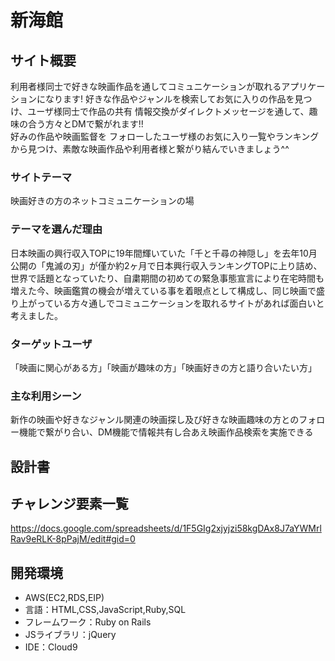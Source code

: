 # 新海館

## サイト概要
利用者様同士で好きな映画作品を通してコミュニケーションが取れるアプリケーションになります!
好きな作品やジャンルを検索してお気に入りの作品を見つけ、ユーザ様同士で作品の共有 情報交換がダイレクトメッセージを通して、趣味の合う方々とDMで繋がれます!!<br>
好みの作品や映画監督を フォローしたユーザ様のお気に入り一覧やランキングから見つけ、素敵な映画作品や利用者様と繋がり結んでいきましょう^^

### サイトテーマ
映画好きの方のネットコミュニケーションの場

### テーマを選んだ理由
日本映画の興行収入TOPに19年間輝いていた「千と千尋の神隠し」を去年10月公開の「鬼滅の刃」が僅か約2ヶ月で日本興行収入ランキングTOPに上り詰め、世界で話題となっていたり、自粛期間の初めての緊急事態宣言により在宅時間も増えた今、映画鑑賞の機会が増えている事を着眼点として構成し、同じ映画で盛り上がっている方々通しでコミュニケーションを取れるサイトがあれば面白いと考えました。

### ターゲットユーザ
「映画に関心がある方」「映画が趣味の方」「映画好きの方と語り合いたい方」

### 主な利用シーン
新作の映画や好きなジャンル関連の映画探し及び好きな映画趣味の方とのフォロー機能で繋がり合い、DM機能で情報共有し合あえ映画作品検索を実施できる

## 設計書

## チャレンジ要素一覧
https://docs.google.com/spreadsheets/d/1F5GIg2xjyjzi58kgDAx8J7aYWMrlRav9eRLK-8pPajM/edit#gid=0

## 開発環境
- AWS(EC2,RDS,EIP)
- 言語：HTML,CSS,JavaScript,Ruby,SQL
- フレームワーク：Ruby on Rails
- JSライブラリ：jQuery
- IDE：Cloud9
